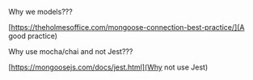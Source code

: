 

Why we models???

[https://theholmesoffice.com/mongoose-connection-best-practice/](A good practice)

Why use mocha/chai and not Jest???

[https://mongoosejs.com/docs/jest.html](Why not use Jest)